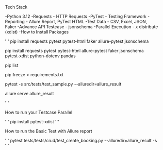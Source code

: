 Tech Stack

-Python 3.12
-Requests - HTTP Requests
-PyTest - Testing Framework
-Reporting - Allure Report, PyTest HTML
-Test Data - CSV, Excel, JSON, Faker
-Advance API Testcase - jsonschema
-Parallel Execution - x distribute (xdist)
-How to Install Packages

'''
pip install requests pytest pytest-html faker allure-pytest jsonschema

pip install requests pytest pytest-html allure-pytest faker jsonschema pytest-xdist python-dotenv pandas

pip list

pip freeze > requirements.txt

pytest -s src/tests/test_sample.py --alluredir=allure_result

allure serve allure_result 


'''

How to run your Testcase Parallel

'''
pip install pytest-xdist
'''

How to run the Basic Test with Allure report

'''
pytest tests/tests/crud/test_create_booking.py --alluredir=allure_result -s
'''
